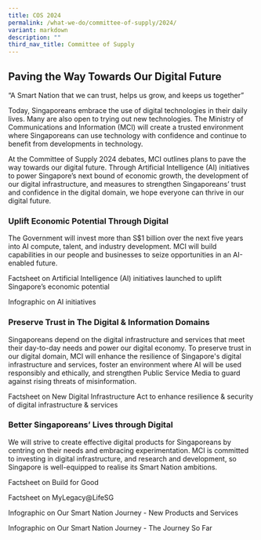 ```yaml
---
title: COS 2024
permalink: /what-we-do/committee-of-supply/2024/
variant: markdown
description: ""
third_nav_title: Committee of Supply
---
```

## Paving the Way Towards Our Digital Future

“A Smart Nation that we can trust, helps us grow, and keeps us together”

Today, Singaporeans embrace the use of digital technologies in their daily lives. Many are also open to trying out new technologies. The Ministry of Communications and Information (MCI) will create a trusted environment where Singaporeans can use technology with confidence and continue to benefit from developments in technology.

At the Committee of Supply 2024 debates, MCI outlines plans to pave the way towards our digital future. Through Artificial Intelligence (AI) initiatives to power Singapore’s next bound of economic growth, the development of our digital infrastructure, and measures to strengthen Singaporeans’ trust and confidence in the digital domain, we hope everyone can thrive in our digital future.

### Uplift Economic Potential Through Digital

The Government will invest more than S$1 billion over the next five years into AI compute, talent, and industry development. MCI will build capabilities in our people and businesses to seize opportunities in an AI-enabled future.

Factsheet on Artificial Intelligence (AI) initiatives launched to uplift Singapore’s economic potential

Infographic on AI initiatives 

### Preserve Trust in The Digital & Information Domains

Singaporeans depend on the digital infrastructure and services that meet their day-to-day needs and power our digital economy. To preserve trust in our digital domain, MCI will enhance the resilience of Singapore's digital infrastructure and services, foster an environment where AI will be used responsibly and ethically, and strengthen Public Service Media to guard against rising threats of misinformation.

Factsheet on New Digital Infrastructure Act to enhance resilience & security of digital infrastructure & services


### Better Singaporeans’ Lives through Digital

We will strive to create effective digital products for Singaporeans by centring on their needs and embracing experimentation. MCI is committed to investing in digital infrastructure, and research and development, so Singapore is well-equipped to realise its Smart Nation ambitions.

Factsheet on Build for Good

Factsheet on MyLegacy@LifeSG

Infographic on Our Smart Nation Journey - New Products and Services

Infographic on Our Smart Nation Journey - The Journey So Far